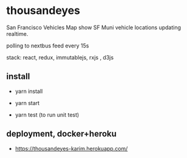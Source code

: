 # thousandeyes
San Francisco Vehicles Map show SF Muni vehicle locations updating realtime.

polling to nextbus feed every 15s

stack: react, redux, immutablejs, rxjs , d3js

## install

- yarn install

- yarn start

- yarn test (to run unit test)

## deployment, docker+heroku
- https://thousandeyes-karim.herokuapp.com/

